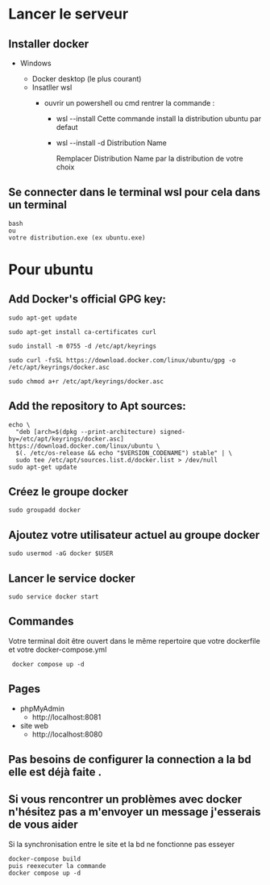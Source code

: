 # Lancer le serveur

## Installer docker

- Windows

  - Docker desktop (le plus courant)
  - Insatller wsl
    - ouvrir un powershell ou cmd rentrer la commande :

      - wsl --install
        Cette commande install la distribution ubuntu par defaut
      - wsl --install -d Distribution Name

        Remplacer Distribution Name par la distribution de votre choix

## Se connecter dans le terminal wsl pour cela dans un terminal
  ```
  bash 
  ou
  votre distribution.exe (ex ubuntu.exe)
  ```

# Pour ubuntu 
## Add Docker's official GPG key:
```
sudo apt-get update
```
```
sudo apt-get install ca-certificates curl
```
```
sudo install -m 0755 -d /etc/apt/keyrings
```
```
sudo curl -fsSL https://download.docker.com/linux/ubuntu/gpg -o /etc/apt/keyrings/docker.asc
```
```
sudo chmod a+r /etc/apt/keyrings/docker.asc
```

## Add the repository to Apt sources:
```
echo \
  "deb [arch=$(dpkg --print-architecture) signed-by=/etc/apt/keyrings/docker.asc] https://download.docker.com/linux/ubuntu \
  $(. /etc/os-release && echo "$VERSION_CODENAME") stable" | \
  sudo tee /etc/apt/sources.list.d/docker.list > /dev/null
sudo apt-get update
```

## Créez le groupe docker 

```
sudo groupadd docker
```

## Ajoutez votre utilisateur actuel au groupe docker

```
sudo usermod -aG docker $USER
```

## Lancer le service docker 

```
sudo service docker start
```

## Commandes

Votre terminal doit être ouvert dans le même repertoire que votre dockerfile et votre docker-compose.yml

```
 docker compose up -d
```

## Pages

- phpMyAdmin
  - http://localhost:8081
- site web
  - http://localhost:8080

## Pas besoins de configurer la connection a la bd elle est déjà faite .

## Si vous rencontrer un problèmes avec docker n'hésitez pas a m'envoyer un message j'esserais de vous aider

Si la synchronisation entre le site et la bd ne fonctionne pas esseyer

```
docker-compose build
puis reexecuter la commande
docker compose up -d
```
